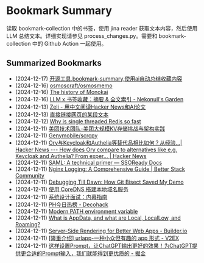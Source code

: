 # Bookmark Summary 
读取 bookmark-collection 中的书签，使用 jina reader 获取文本内容，然后使用 LLM 总结文本。详细实现请参见 process_changes.py。需要和 bookmark-collection 中的 Github Action 一起使用。
    
## Summarized Bookmarks
- (2024-12-17) [开源工具,bookmark-summary,使用ai自动总结收藏内容](_posts/202412/2024-12-17-%E5%BC%80%E6%BA%90%E5%B7%A5%E5%85%B7%2Cbookmark-summary%2C%E4%BD%BF%E7%94%A8ai%E8%87%AA%E5%8A%A8%E6%80%BB%E7%BB%93%E6%94%B6%E8%97%8F%E5%86%85%E5%AE%B9.md)
- (2024-12-16) [osmoscraft/osmosmemo](_posts/202412/2024-12-16-osmoscraft-osmosmemo.md)
- (2024-12-16) [The history of Monokai](_posts/202412/2024-12-16-the-history-of-monokai.md)
- (2024-12-16) [LLM x 书签收藏：摘要 & 全文索引 - Nekonull's Garden](_posts/202412/2024-12-16-llm-x-%E4%B9%A6%E7%AD%BE%E6%94%B6%E8%97%8F%EF%BC%9A%E6%91%98%E8%A6%81-%26-%E5%85%A8%E6%96%87%E7%B4%A2%E5%BC%95---nekonull%27s-garden.md)
- (2024-12-13) [Zeli - 用中文阅读Hacker News和AI论文](_posts/202412/2024-12-13-zeli---%E7%94%A8%E4%B8%AD%E6%96%87%E9%98%85%E8%AF%BBhacker-news%E5%92%8Cai%E8%AE%BA%E6%96%87.md)
- (2024-12-13) [直接链接网页的某段文本](_posts/202412/2024-12-13-%E7%9B%B4%E6%8E%A5%E9%93%BE%E6%8E%A5%E7%BD%91%E9%A1%B5%E7%9A%84%E6%9F%90%E6%AE%B5%E6%96%87%E6%9C%AC.md)
- (2024-12-12) [Why is single threaded Redis so fast](_posts/202412/2024-12-12-why-is-single-threaded-redis-so-fast.md)
- (2024-12-11) [美团技术团队-美团大规模KV存储挑战与架构实践](_posts/202412/2024-12-11-%E7%BE%8E%E5%9B%A2%E6%8A%80%E6%9C%AF%E5%9B%A2%E9%98%9F-%E7%BE%8E%E5%9B%A2%E5%A4%A7%E8%A7%84%E6%A8%A1kv%E5%AD%98%E5%82%A8%E6%8C%91%E6%88%98%E4%B8%8E%E6%9E%B6%E6%9E%84%E5%AE%9E%E8%B7%B5.md)
- (2024-12-11) [Genymobile/scrcpy](_posts/202412/2024-12-11-genymobile-scrcpy.md)
- (2024-12-11) [Ory与Keycloak和Authelia等替代品相比如何？从经验…| Hacker News --- How does Ory compare to alternatives like e.g. Keycloak and Authelia? From exper... | Hacker News](_posts/202412/2024-12-11-ory%E4%B8%8Ekeycloak%E5%92%8Cauthelia%E7%AD%89%E6%9B%BF%E4%BB%A3%E5%93%81%E7%9B%B8%E6%AF%94%E5%A6%82%E4%BD%95%EF%BC%9F%E4%BB%8E%E7%BB%8F%E9%AA%8C%E2%80%A6-hacker-news-----how-does-ory-compare-to-alternatives-like-e.g.-keycloak-and-authelia-from-exper...-hacker-news.md)
- (2024-12-11) [SAML: A technical primer — SSOReady Docs](_posts/202412/2024-12-11-saml-a-technical-primer-%E2%80%94-ssoready-docs.md)
- (2024-12-11) [Nginx Logging: A Comprehensive Guide | Better Stack Community](_posts/202412/2024-12-11-nginx-logging-a-comprehensive-guide-better-stack-community.md)
- (2024-12-11) [Debugging Till Dawn: How Git Bisect Saved My Demo](_posts/202412/2024-12-11-debugging-till-dawn-how-git-bisect-saved-my-demo.md)
- (2024-12-11) [使用 CoreDNS 搭建本地域名服务](_posts/202412/2024-12-11-%E4%BD%BF%E7%94%A8-coredns-%E6%90%AD%E5%BB%BA%E6%9C%AC%E5%9C%B0%E5%9F%9F%E5%90%8D%E6%9C%8D%E5%8A%A1.md)
- (2024-12-11) [系统设计面试：内幕指南](_posts/202412/2024-12-11-%E7%B3%BB%E7%BB%9F%E8%AE%BE%E8%AE%A1%E9%9D%A2%E8%AF%95%EF%BC%9A%E5%86%85%E5%B9%95%E6%8C%87%E5%8D%97.md)
- (2024-12-11) [PH今日热榜 - Decohack](_posts/202412/2024-12-11-ph%E4%BB%8A%E6%97%A5%E7%83%AD%E6%A6%9C---decohack.md)
- (2024-12-11) [Modern PATH environment variable](_posts/202412/2024-12-11-modern-path-environment-variable.md)
- (2024-12-11) [What is AppData, and what are Local, LocalLow, and Roaming?](_posts/202412/2024-12-11-what-is-appdata%2C-and-what-are-local%2C-locallow%2C-and-roaming.md)
- (2024-12-11) [Server-Side Rendering for Better Web Apps - Builder.io](_posts/202412/2024-12-11-server-side-rendering-for-better-web-apps---builder.io.md)
- (2024-12-11) [[隆重介绍] urlapp-一种小众但有趣的 app 形式 - V2EX](_posts/202412/2024-12-11-%5B%E9%9A%86%E9%87%8D%E4%BB%8B%E7%BB%8D%5D-urlapp-%E4%B8%80%E7%A7%8D%E5%B0%8F%E4%BC%97%E4%BD%86%E6%9C%89%E8%B6%A3%E7%9A%84-app-%E5%BD%A2%E5%BC%8F---v2ex.md)
- (2024-12-11) [这样设置Prompt，让ChatGPT输出更好的效果！为ChatGPT提供更合适的Prompt输入，我们就能得到更优质的 - 掘金](_posts/202412/2024-12-11-%E8%BF%99%E6%A0%B7%E8%AE%BE%E7%BD%AEprompt%EF%BC%8C%E8%AE%A9chatgpt%E8%BE%93%E5%87%BA%E6%9B%B4%E5%A5%BD%E7%9A%84%E6%95%88%E6%9E%9C%EF%BC%81%E4%B8%BAchatgpt%E6%8F%90%E4%BE%9B%E6%9B%B4%E5%90%88%E9%80%82%E7%9A%84prompt%E8%BE%93%E5%85%A5%EF%BC%8C%E6%88%91%E4%BB%AC%E5%B0%B1%E8%83%BD%E5%BE%97%E5%88%B0%E6%9B%B4%E4%BC%98%E8%B4%A8%E7%9A%84---%E6%8E%98%E9%87%91.md)
